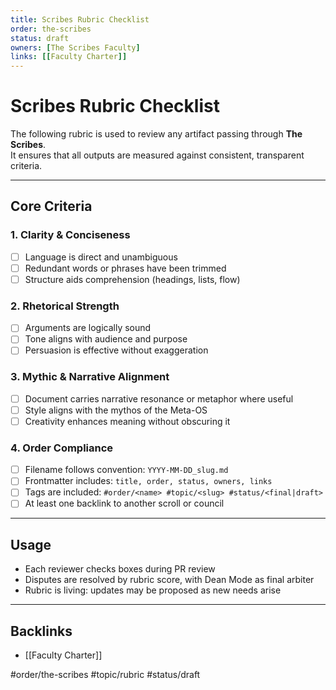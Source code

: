 ```yaml
---
title: Scribes Rubric Checklist
order: the-scribes
status: draft
owners: [The Scribes Faculty]
links: [[Faculty Charter]]
---
```


# Scribes Rubric Checklist

The following rubric is used to review any artifact passing through **The Scribes**.  
It ensures that all outputs are measured against consistent, transparent criteria.

---

## Core Criteria

### 1. Clarity & Conciseness
- [ ] Language is direct and unambiguous  
- [ ] Redundant words or phrases have been trimmed  
- [ ] Structure aids comprehension (headings, lists, flow)  

### 2. Rhetorical Strength
- [ ] Arguments are logically sound  
- [ ] Tone aligns with audience and purpose  
- [ ] Persuasion is effective without exaggeration  

### 3. Mythic & Narrative Alignment
- [ ] Document carries narrative resonance or metaphor where useful  
- [ ] Style aligns with the mythos of the Meta-OS  
- [ ] Creativity enhances meaning without obscuring it  

### 4. Order Compliance
- [ ] Filename follows convention: `YYYY-MM-DD_slug.md`  
- [ ] Frontmatter includes: `title, order, status, owners, links`  
- [ ] Tags are included: `#order/<name> #topic/<slug> #status/<final|draft>`  
- [ ] At least one backlink to another scroll or council  

---

## Usage
- Each reviewer checks boxes during PR review  
- Disputes are resolved by rubric score, with Dean Mode as final arbiter  
- Rubric is living: updates may be proposed as new needs arise  

---

## Backlinks
- [[Faculty Charter]]

#order/the-scribes #topic/rubric #status/draft
